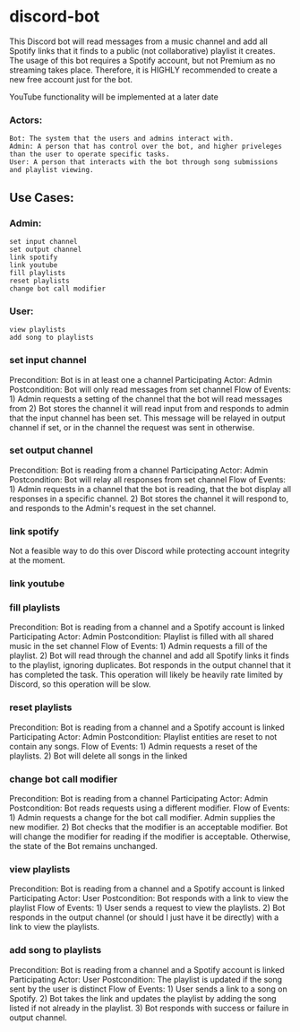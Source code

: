 # discord-bot
This Discord bot will read messages from a music channel and add all Spotify links that it finds to a public (not collaborative) playlist it creates. The usage of this bot requires a Spotify account, but not Premium as no streaming takes place. Therefore, it is HIGHLY recommended to create a new free account just for the bot.

YouTube functionality will be implemented at a later date

### Actors:
	Bot: The system that the users and admins interact with.
	Admin: A person that has control over the bot, and higher priveleges than the user to operate specific tasks.
	User: A person that interacts with the bot through song submissions and playlist viewing.


## Use Cases:
### Admin:
	set input channel
	set output channel
	link spotify
	link youtube
	fill playlists
	reset playlists
	change bot call modifier
		
### User:
	view playlists
	add song to playlists
		
### set input channel
Precondition: Bot is in at least one a channel
Participating Actor: Admin
Postcondition: Bot will only read messages from set channel
Flow of Events: 1) Admin requests a setting of the channel that the bot will read messages from
				2) Bot stores the channel it will read input from and responds to admin that the input channel has been set. This message will be relayed in output channel if set, or in the channel the request was sent in otherwise.
				
### set output channel
Precondition: Bot is reading from a channel
Participating Actor: Admin
Postcondition: Bot will relay all responses from set channel
Flow of Events: 1) Admin requests in a channel that the bot is reading, that the bot display all responses in a specific channel.
				2) Bot stores the channel it will respond to, and responds to the Admin's request in the set channel.
				
### link spotify
Not a feasible way to do this over Discord while protecting account integrity at the moment.

### link youtube

### fill playlists
Precondition: Bot is reading from a channel and a Spotify account is linked
Participating Actor: Admin
Postcondition: Playlist is filled with all shared music in the set channel
Flow of Events: 1) Admin requests a fill of the playlist.
				2) Bot will read through the channel and add all Spotify links it finds to the playlist, ignoring duplicates. Bot responds in the output channel that it has completed the task. This operation will likely be heavily rate limited by Discord, so this operation will be slow.

### reset playlists
Precondition: Bot is reading from a channel and a Spotify account is linked
Participating Actor: Admin
Postcondition: Playlist entities are reset to not contain any songs.
Flow of Events: 1) Admin requests a reset of the playlists.
				2) Bot will delete all songs in the linked

### change bot call modifier
Precondition: Bot is reading from a channel
Participating Actor: Admin
Postcondition: Bot reads requests using a different modifier.
Flow of Events: 1) Admin requests a change for the bot call modifier. Admin supplies the new modifier.
				2) Bot checks that the modifier is an acceptable modifier. Bot will change the modifier for reading if the modifier is acceptable. Otherwise, the state of the Bot remains unchanged. 

### view playlists
Precondition: Bot is reading from a channel and a Spotify account is linked
Participating Actor: User
Postcondition: Bot responds with a link to view the playlist
Flow of Events: 1) User sends a request to view the playlists.
				2) Bot responds in the output channel (or should I just have it be directly) with a link to view the playlists.

### add song to playlists
Precondition: Bot is reading from a channel and a Spotify account is linked
Participating Actor: User
Postcondition: The playlist is updated if the song sent by the user is distinct
Flow of Events: 1) User sends a link to a song on Spotify.
				2) Bot takes the link and updates the playlist by adding the song listed if not already in the playlist.
				3) Bot responds with success or failure in output channel.

